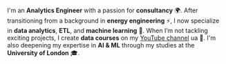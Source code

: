 I'm an **Analytics Engineer** with a passion for **consultancy** 🌍. After transitioning from a background in **energy engineering** ⚡, I now specialize in **data analytics**, **ETL**, and **machine learning** 🧠. When I’m not tackling exciting projects, I create **data courses** on my [YouTube channel](https://www.youtube.com/@ion_lab) ua 🎥. I'm also deepening my expertise in **AI & ML** through my studies at the **University of London** 🎓.

